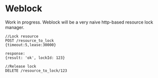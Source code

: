 # Weblock

Work in progress.
Weblock will be a very naive http-based resource lock manager.

```
//Lock resource
POST /resource_to_lock
{timeout:5,lease:30000}

response:
{result: 'ok', lockId: 123}
```

```
//Release lock
DELETE /resource_to_lock/123
```

